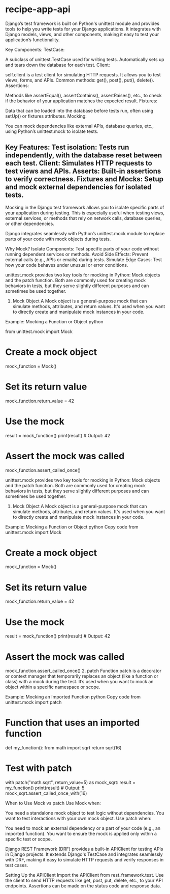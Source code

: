 # recipe-app-api
Django’s test framework is built on Python's unittest module and provides tools to help you write tests for your Django applications. It integrates with Django models, views, and other components, making it easy to test your application’s functionality.

Key Components:
TestCase:

A subclass of unittest.TestCase used for writing tests.
Automatically sets up and tears down the database for each test.
Client:

self.client is a test client for simulating HTTP requests. It allows you to test views, forms, and APIs.
Common methods: get(), post(), put(), delete().
Assertions:

Methods like assertEqual(), assertContains(), assertRaises(), etc., to check if the behavior of your application matches the expected result.
Fixtures:

Data that can be loaded into the database before tests run, often using setUp() or fixtures attributes.
Mocking:

You can mock dependencies like external APIs, database queries, etc., using Python’s unittest.mock to isolate tests.

Key Features:
Test isolation: Tests run independently, with the database reset between each test.
Client: Simulates HTTP requests to test views and APIs.
Asserts: Built-in assertions to verify correctness.
Fixtures and Mocks: Setup and mock external dependencies for isolated tests.
--------------------------------------
Mocking in the Django test framework allows you to isolate specific parts of your application during testing. This is especially useful when testing views, external services, or methods that rely on network calls, database queries, or other dependencies.

Django integrates seamlessly with Python’s unittest.mock module to replace parts of your code with mock objects during tests.

Why Mock?
Isolate Components: Test specific parts of your code without running dependent services or methods.
Avoid Side Effects: Prevent external calls (e.g., APIs or emails) during tests.
Simulate Edge Cases: Test how your code behaves under unusual or error conditions.


unittest.mock provides two key tools for mocking in Python: Mock objects and the patch function. Both are commonly used for creating mock behaviors in tests, but they serve slightly different purposes and can sometimes be used together.

1. Mock Object
A Mock object is a general-purpose mock that can simulate methods, attributes, and return values. It's used when you want to directly create and manipulate mock instances in your code.

Example: Mocking a Function or Object
python

from unittest.mock import Mock

# Create a mock object
mock_function = Mock()

# Set its return value
mock_function.return_value = 42

# Use the mock
result = mock_function()
print(result)  # Output: 42

# Assert the mock was called
mock_function.assert_called_once()




unittest.mock provides two key tools for mocking in Python: Mock objects and the patch function. Both are commonly used for creating mock behaviors in tests, but they serve slightly different purposes and can sometimes be used together.

1. Mock Object
A Mock object is a general-purpose mock that can simulate methods, attributes, and return values. It's used when you want to directly create and manipulate mock instances in your code.

Example: Mocking a Function or Object
python
Copy code
from unittest.mock import Mock

# Create a mock object
mock_function = Mock()

# Set its return value
mock_function.return_value = 42

# Use the mock
result = mock_function()
print(result)  # Output: 42

# Assert the mock was called
mock_function.assert_called_once()
2. patch Function
patch is a decorator or context manager that temporarily replaces an object (like a function or class) with a mock during the test. It’s used when you want to mock an object within a specific namespace or scope.

Example: Mocking an Imported Function
python
Copy code
from unittest.mock import patch

# Function that uses an imported function
def my_function():
    from math import sqrt
    return sqrt(16)

# Test with patch
with patch("math.sqrt", return_value=5) as mock_sqrt:
    result = my_function()
    print(result)  # Output: 5
    mock_sqrt.assert_called_once_with(16)


When to Use Mock vs patch
Use Mock when:

You need a standalone mock object to test logic without dependencies.
You want to test interactions with your own mock object.
Use patch when:

You need to mock an external dependency or a part of your code (e.g., an imported function).
You want to ensure the mock is applied only within a specific test or scope.

Django REST Framework (DRF) provides a built-in APIClient for testing APIs in Django projects. It extends Django's TestCase and integrates seamlessly with DRF, making it easy to simulate HTTP requests and verify responses in test cases.

Setting Up the APIClient
Import the APIClient from rest_framework.test.
Use the client to send HTTP requests like get, post, put, delete, etc., to your API endpoints.
Assertions can be made on the status code and response data.


